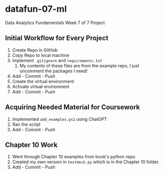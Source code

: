 # datafun-07-ml
Data Analytics Fundamentals Week 7 of 7 Project

## Initial Workflow for Every Project
1. Create Repo in GitHub 
2. Copy Repo to local machine
3. Implement `.gitignore` and `requirements.txt`
   1. My contents of these files are from the example repo, I just uncomment the packages I need!
4. Add - Commit - Push
5. Create the virtual environment
6. Activate virtual environment
7. Add - Commit - Push


## Acquiring Needed Material for Coursework
1. Implemented `add_examples.ps1` using ChatGPT
2. Ran the script
3. Add - Commit - Push

## Chapter 10 Work
1. Went through Chapter 10 examples from book's python repo.
2. Created my own version in `testdeck.py` which is in the Chapter 10 folder.
3. Add - Commit - Push